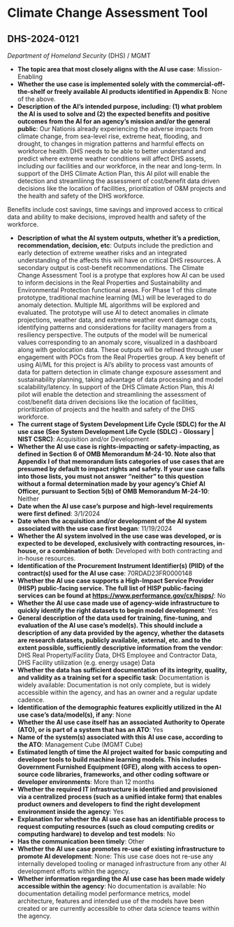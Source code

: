 # Climate Change Assessment Tool
## DHS-2024-0121
_Department of Homeland Security_ (DHS) / MGMT


+ **The topic area that most closely aligns with the AI use case**: Mission-Enabling
+ **Whether the use case is implemented solely with the commercial-off-the-shelf or freely available AI products identified in Appendix B**: None of the above.
+ **Description of the AI’s intended purpose, including: (1) what problem the AI is used to solve and (2) the expected benefits and positive outcomes from the AI for an agency’s mission and/or the general public**: Our Nationis already experiencing the adverse impacts from climate change, from sea-level rise, extreme heat, flooding, and drought, to changes in migration patterns and harmful effects on workforce health. DHS needs to be able to better understand and predict where extreme weather conditions will affect DHS assets, including our facilities and our workforce, in the near and long-term. In support of the DHS Climate Action Plan, this AI pilot will enable the detection and streamliinng the assessment of cost/benefit data driven decisions like the location of facilities, prioritization of O&M projects and the health and safety of the DHS workforce. 

Benefits include cost savings, time savings and improved access to critical data and ability to make decisions, improved health and safety of the workforce.
+ **Description of what the AI system outputs, whether it’s a prediction, recommendation, decision, etc**: Outputs include the prediction and early detection of extreme weather risks and an integrated understanding of the affects this will have on critical DHS resources. A secondary output is cost-benefit recommendations.
The Climate Change Assessment Tool is a protype that explores how AI can be used to inform decisions in the Real Properties and Sustainability and Environmental Protection functional areas. For Phase 1 of this climate prototype, traditional machine learning (ML) will be leveraged to do anomaly detection. Multiple ML algorithms will be explored and evaluated. The prototype will use AI to detect anomalies in climate projections, weather data, and extreme weather event damage costs, identifying patterns and considerations for facility managers from a resiliency perspective. The outputs of the model will be numerical values corresponding to an anomaly score, visualized in a dashboard along with geolocation data. These outputs will be refined through user engagement with POCs from the Real Properties group. A key benefit of using AI/ML for this project is AI’s ability to process vast amounts of data for pattern detection in climate change exposure assessment and sustainability planning, taking advantage of data processing and model scalability/latency. In support of the DHS Climate Action Plan, this AI pilot will enable the detection and streamlining the assessment of cost/benefit data driven decisions like the location of facilities, prioritization of projects and the health and safety of the DHS workforce. 
+ **The current stage of System Development Life Cycle (SDLC) for the AI use case (See System Development Life Cycle (SDLC) - Glossary | NIST CSRC)**: Acquisition and/or Development
+ **Whether the AI use case is rights-impacting or safety-impacting, as defined in Section 6 of OMB Memorandum M-24-10. Note also that Appendix I of that memorandum lists categories of use cases that are presumed by default to impact rights and safety. If your use case falls into those lists, you must not answer “neither” to this question without a formal determination made by your agency’s Chief AI Officer, pursuant to Section 5(b) of OMB Memorandum M-24-10**: Neither
+ **Date when the AI use case’s purpose and high-level requirements were first defined**: 3/1/2024
+ **Date when the acquisition and/or development of the AI system associated with the use case first began**: 11/19/2024
+ **Whether the AI system involved in the use case was developed, or is expected to be developed, exclusively with contracting resources, in-house, or a combination of both**: Developed with both contracting and in-house resources.
+ **Identification of the Procurement Instrument Identifier(s) (PIID) of the contract(s) used for the AI use case**: 70RDAD23FR0000148
+ **Whether the AI use case supports a High-Impact Service Provider (HISP) public-facing service. The full list of HISP public-facing services can be found at https://www.performance.gov/cx/hisps/**: No
+ **Whether the AI use case made use of agency-wide infrastructure to quickly identify the right datasets to begin model development**: Yes
+ **General description of the data used for training, fine-tuning, and evaluation of the AI use case’s model(s). This should include a description of any data provided by the agency, whether the datasets are research datasets, publicly available, external, etc. and to the extent possible, sufficiently descriptive information from the vendor**: DHS Real Property/Facility Data, DHS Employee and Contractor Data, DHS Facility utilization (e.g. energy usage) Data
+ **Whether the data has sufficient documentation of its integrity, quality, and validity as a training set for a specific task**: Documentation is widely available: Documentation is not only complete, but is widely accessible within the agency, and has an owner and a regular update cadence.
+ **Identification of the demographic features explicitly utilized in the AI use case’s data/model(s), if any**: None
+ **Whether the AI use case itself has an associated Authority to Operate (ATO), or is part of a system that has an ATO**: Yes
+ **Name of the system(s) associated with this AI use case, according to the ATO**: Management Cube (MGMT Cube)
+ **Estimated length of time the AI project waited for basic computing and developer tools to build machine learning models. This includes Government Furnished Equipment (GFE), along with access to open-source code libraries, frameworks, and other coding software or developer environments**: More than 12 months
+ **Whether the required IT infrastructure is identified and provisioned via a centralized process (such as a unified intake form) that enables product owners and developers to find the right development environment inside the agency**: Yes
+ **Explanation for whether the AI use case has an identifiable process to request computing resources (such as cloud computing credits or computing hardware) to develop and test models**: No
+ **Has the communication been timely**: Other
+ **Whether the AI use case promotes re-use of existing infrastructure to promote AI development**: None: This use case does not re-use any internally developed tooling or managed infrastructure from any other AI development efforts within the agency.
+ **Whether information regarding the AI use case has been made widely accessible within the agency**: No documentation is available: No documentation detailing model performance metrics, model architecture, features and intended use of the models have been created or are currently accessible to other data science teams within the agency.